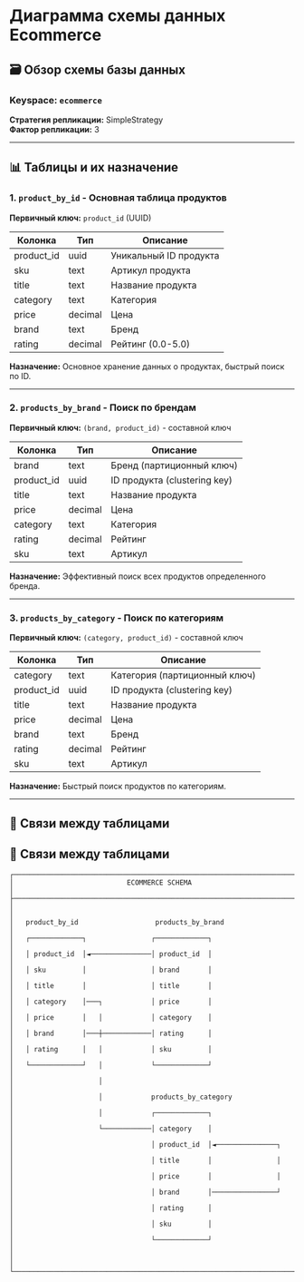 # Диаграмма схемы данных Ecommerce

## 🗃️ Обзор схемы базы данных

### Keyspace: `ecommerce`
**Стратегия репликации:** SimpleStrategy  
**Фактор репликации:** 3

---

## 📊 Таблицы и их назначение

### 1. `product_by_id` - Основная таблица продуктов
**Первичный ключ:** `product_id` (UUID)

| Колонка      | Тип      | Описание                |
|-------------|----------|-------------------------|
| product_id  | uuid     | Уникальный ID продукта  |
| sku         | text     | Артикул продукта        |
| title       | text     | Название продукта       |
| category    | text     | Категория               |
| price       | decimal  | Цена                    |
| brand       | text     | Бренд                   |
| rating      | decimal  | Рейтинг (0.0-5.0)       |

**Назначение:** Основное хранение данных о продуктах, быстрый поиск по ID.

---

### 2. `products_by_brand` - Поиск по брендам  
**Первичный ключ:** `(brand, product_id)` - составной ключ

| Колонка      | Тип      | Описание                |
|-------------|----------|-------------------------|
| brand       | text     | Бренд (партиционный ключ) |
| product_id  | uuid     | ID продукта (clustering key) |
| title       | text     | Название продукта       |
| price       | decimal  | Цена                    |
| category    | text     | Категория               |
| rating      | decimal  | Рейтинг                 |
| sku         | text     | Артикул                 |

**Назначение:** Эффективный поиск всех продуктов определенного бренда.

---

### 3. `products_by_category` - Поиск по категориям
**Первичный ключ:** `(category, product_id)` - составной ключ

| Колонка      | Тип      | Описание                |
|-------------|----------|-------------------------|
| category    | text     | Категория (партиционный ключ) |
| product_id  | uuid     | ID продукта (clustering key) |
| title       | text     | Название продукта       |
| price       | decimal  | Цена                    |
| brand       | text     | Бренд                   |
| rating      | decimal  | Рейтинг                 |
| sku         | text     | Артикул                 |

**Назначение:** Быстрый поиск продуктов по категориям.

---

## 🔗 Связи между таблицами
## 🔗 Связи между таблицами

```
┌─────────────────────────────────────────────────────────────────────────┐
│                            ECOMMERCE SCHEMA                             │
├─────────────────────────────────────────────────────────────────────────┤
│                                                                         │
│   product_by_id                   products_by_brand                     │
│   ┌─────────────┐                ┌─────────────┐                        │
│   │ product_id  │◄───────────────│ product_id  │                        │
│   │ sku         │                │ brand       │                        │
│   │ title       │                │ title       │                        │
│   │ category    │───┐            │ price       │                        │
│   │ price       │   │            │ category    │                        │
│   │ brand       │───┼────────────│ rating      │                        │
│   │ rating      │   │            │ sku         │                        │
│   └─────────────┘   │            └─────────────┘                        │
│                     │                                                    │
│                     │            products_by_category                    │
│                     │            ┌─────────────┐                        │
│                     └────────────│ category    │                        │
│                                  │ product_id  │◄───────────────┐       │
│                                  │ title       │                │       │
│                                  │ price       │                │       │
│                                  │ brand       │────────────────┘       │
│                                  │ rating      │                        │
│                                  │ sku         │                        │
│                                  └─────────────┘                        │
│                                                                         │
└─────────────────────────────────────────────────────────────────────────┘
```
